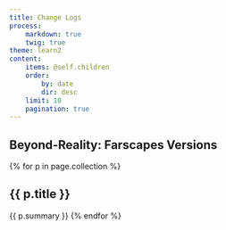 ```yaml
---
title: Change Logs
process:
    markdown: true
    twig: true
theme: learn2
content:
    items: @self.children
    order:
        by: date
        dir: desc
    limit: 10
    pagination: true
---
```


## Beyond-Reality: Farscapes Versions

{% for p in page.collection %}
<h2>{{ p.title }}</h2>
{{ p.summary }}
{% endfor %}
